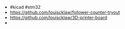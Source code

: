 - #kicad #stm32
- https://github.com/louiscklaw/follower-counter-tryout
- https://github.com/louiscklaw/3D-printer-board
-